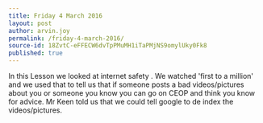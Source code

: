 ```yaml
---
title: Friday 4 March 2016
layout: post
author: arvin.joy
permalink: /friday-4-march-2016/
source-id: 18ZvtC-eFFECW6dvTpPMuMH1iTaPMjNS9omylUky0Fk8
published: true
---
```

In this Lesson we looked at internet safety . We watched 'first to a million' and we used that to tell us that if someone posts a bad videos/pictures about you or someone you know you can go on CEOP and think you know for advice. Mr Keen told us that we could tell google to de index the videos/pictures.

